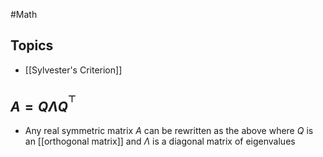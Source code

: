 #Math 
## Topics
* [[Sylvester's Criterion]]
## $\displaystyle A=Q\Lambda Q^{^{\top}}$
* Any real symmetric matrix $\displaystyle A$ can be rewritten as the above where $\displaystyle Q$ is an [[orthogonal matrix]]  and $\displaystyle \Lambda$ is a diagonal matrix of eigenvalues